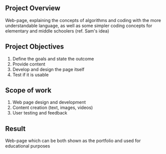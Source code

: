 ## Project Overview

Web-page, explaining the concepts of algorithms and coding
with the more understandable language, as well as some simpler
coding concepts for elementary and middle schoolers (ref. Sam's idea)

## Project Objectives
1. Define the goals and state the outcome
2. Provide content
3. Develop and design the page itself
4. Test if it is usable

## Scope of work
1. Web page design and development
2. Content creation (text, images, videos)
3. User testing and feedback

## Result

Web-page which can be both shown as the portfolio and used 
for educational purposes

